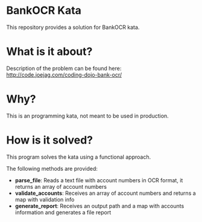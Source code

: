 # BankOCR Kata

This repository provides a solution for BankOCR kata.

# What is it about?

Description of the problem can be found here: http://code.joejag.com/coding-dojo-bank-ocr/

# Why?

This is an programming kata, not meant to be used in production.

# How is it solved?

This program solves the kata using a functional approach.

The following methods are provided:

* **parse_file**: Reads a text file with account numbers in OCR format, it returns an array of account numbers
* **validate_accounts**: Receives an array of account numbers and returns a map with validation info
* **generate_report**: Receives an output path and a map with accounts information and generates a file report
